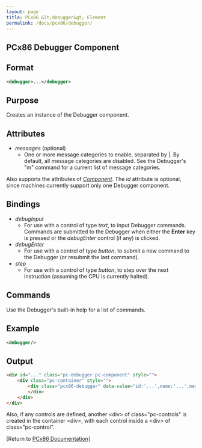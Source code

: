 ```yaml
---
layout: page
title: PCx86 &lt;debugger&gt; Element
permalink: /docs/pcx86/debugger/
---
```


PCx86 Debugger Component
------------------------

Format
------

```xml
<debugger>...</debugger>
```

Purpose
-------

Creates an instance of the Debugger component.

Attributes
----------

* *messages* (optional)
	* One or more message categories to enable, separated by |. By default, all message categories are disabled.
	See the Debugger's "m" command for a current list of message categories.

Also supports the attributes of *[Component](/docs/pcx86/component/)*. The *id* attribute is optional, since machines
currently support only one Debugger component.

Bindings
--------

* *debugInput*
	* For use with a control of type *text*, to input Debugger commands.  Commands are submitted to the Debugger
	when either the **Enter** key is pressed or the *debugEnter* control (if any) is clicked.
* *debugEnter*
	* For use with a control of type *button*, to submit a new command to the Debugger (or resubmit the last command).
* *step*
	* For use with a control of type *button*, to step over the next instruction (assuming the CPU is currently halted).

Commands
--------

Use the Debugger's built-in help for a list of commands.

Example
-------

```xml
<debugger/>
```

Output
------

```html
<div id="..." class="pc-debugger pc-component" style="">
    <div class="pc-container" style="">
        <div class="pcx86-debugger" data-value="id:'...',name:'...',messages:'...'">
        </div>
    </div>
</div>
```

Also, if any controls are defined, another &lt;div&gt; of class="pc-controls" is created in the container &lt;div&gt;,
with each control inside a &lt;div&gt; of class="pc-control".

[Return to [PCx86 Documentation](..)]
